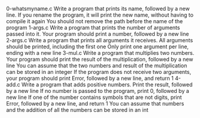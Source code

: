 0-whatsmyname.c Write a program that prints its name, followed by a new line.
If you rename the program, it will print the new name, without having to compile it again
You should not remove the path before the name of the program
1-args.c Write a program that prints the number of arguments passed into it.
Your program should print a number, followed by a new line
2-args.c Write a program that prints all arguments it receives.
All arguments should be printed, including the first one
Only print one argument per line, ending with a new line
3-mul.c Write a program that multiplies two numbers.
Your program should print the result of the multiplication, followed by a new line
You can assume that the two numbers and result of the multiplication can be stored in an integer
If the program does not receive two arguments, your program should print Error, followed by a new line, and return 1
4-add.c Write a program that adds positive numbers.
Print the result, followed by a new line
If no number is passed to the program, print 0, followed by a new line
If one of the number contains symbols that are not digits, print Error, followed by a new line, and return 1
You can assume that numbers and the addition of all the numbers can be stored in an int


